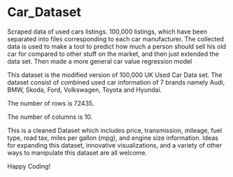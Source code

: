 # Car_Dataset
Scraped data of used cars listings. 100,000 listings, which have been separated into files corresponding to each car manufacturer. The collected data is used to make a tool to predict how much a person should sell his old car for compared to other stuff on the market, and then just extended the data set. Then made a more general car value regression model

This dataset is the modified version of 100,000 UK Used Car Data set. The dataset consist of combined used car information of 7 brands namely Audi, BMW, Skoda, Ford, Volkswagen, Toyota and Hyundai.

The number of rows is 72435. 

The number of columns is 10. 

This is a cleaned Dataset which includes price, transmission, mileage, fuel type, road tax, miles per gallon (mpg), and engine size information. Ideas for expanding this dataset, innovative visualizations, and a variety of other ways to manipulate this dataset are all welcome.

Happy Coding!
